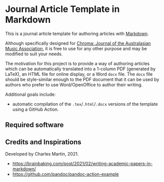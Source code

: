 # Journal Article Template in Markdown

This is a journal article template for authoring articles with [Markdown](https://en.wikipedia.org/wiki/Markdown).

Although specifically designed for [Chroma: Journal of the Australasian Music Association](https://computermusic.org.au/journal/), it is free to use for any other purpose and may be modified to suit your needs.

The motivation for this project is to provide a way of authoring articles which can be automatically translated into a 1-column PDF (generated by LaTeX), an HTML file for online display, or a Word `docx` file. The `docx` file should be style-similar enough to the PDF document that it can be used by authors who prefer to use Word/OpenOffice to author their writing.

Additional goals include:

- automatic compilation of the `.tex`/`.html`/`.docx` versions of the template using a GitHub Action.

## Required software

## Credits and Inspirations

Developed by Charles Martin, 2021.

- <https://brainbaking.com/post/2021/02/writing-academic-papers-in-markdown/>
- <https://github.com/pandoc/pandoc-action-example>
